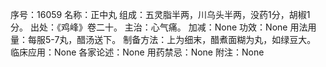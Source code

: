 序号：16059
名称：正中丸
组成：五灵脂半两，川乌头半两，没药1分，胡椒1分。
出处：《鸡峰》卷二十。
主治：心气痛。
加减：None
功效：None
用法用量：每服5-7丸，醋汤送下。
制备方法：上为细末，醋煮面糊为丸，如绿豆大。
临床应用：None
各家论述：None
用药禁忌：None
附注：None
